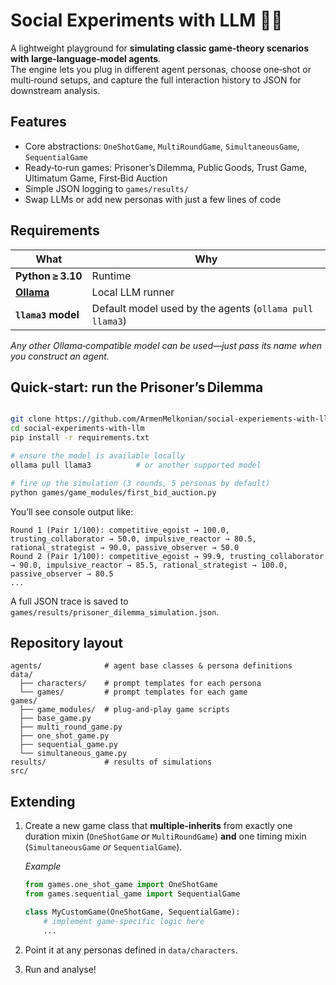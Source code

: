 # Social Experiments with LLM 🧠🎲

A lightweight playground for **simulating classic game‑theory scenarios with large‑language‑model agents**.  
The engine lets you plug in different agent personas, choose one‑shot or multi‑round setups, and capture the full interaction history to JSON for downstream analysis.

## Features
- Core abstractions: `OneShotGame`, `MultiRoundGame`, `SimultaneousGame`, `SequentialGame`
- Ready‑to‑run games: Prisoner’s Dilemma, Public Goods, Trust Game, Ultimatum Game, First‑Bid Auction
- Simple JSON logging to `games/results/`
- Swap LLMs or add new personas with just a few lines of code

## Requirements
| What | Why |
|------|-----|
| **Python ≥ 3.10** | Runtime |
| **[Ollama](https://ollama.com)** | Local LLM runner |
| **`llama3` model** | Default model used by the agents (`ollama pull llama3`) |

*Any other Ollama‑compatible model can be used—just pass its name when you construct an agent.*

## Quick‑start: run the Prisoner’s Dilemma
```bash

git clone https://github.com/ArmenMelkonian/social-experiements-with-llm.gitt
cd social-experiments-with-llm
pip install -r requirements.txt

# ensure the model is available locally
ollama pull llama3          # or another supported model

# fire up the simulation (3 rounds, 5 personas by default)
python games/game_modules/first_bid_auction.py
```

You’ll see console output like:

```
Round 1 (Pair 1/100): competitive_egoist → 100.0, trusting_collaborator → 50.0, impulsive_reactor → 80.5, rational_strategist → 90.0, passive_observer → 50.0
Round 2 (Pair 1/100): competitive_egoist → 99.9, trusting_collaborator → 90.0, impulsive_reactor → 85.5, rational_strategist → 100.0, passive_observer → 80.5
...
```

A full JSON trace is saved to `games/results/prisoner_dilemma_simulation.json`.

## Repository layout
```
agents/              # agent base classes & persona definitions
data/                
  ├── characters/    # prompt templates for each persona
  └── games/         # prompt templates for each game
games/
  ├── game_modules/  # plug‑and‑play game scripts
  ├── base_game.py
  ├── multi_round_game.py
  ├── one_shot_game.py
  ├── sequential_game.py
  └── simultaneous_game.py
results/             # results of simulations
src/
```

## Extending
1. Create a new game class that **multiple‑inherits** from exactly one duration mixin (`OneShotGame` *or* `MultiRoundGame`) **and** one timing mixin (`SimultaneousGame` *or* `SequentialGame`).

   _Example_  
   ```python
   from games.one_shot_game import OneShotGame
   from games.sequential_game import SequentialGame

   class MyCustomGame(OneShotGame, SequentialGame):
       # implement game‑specific logic here
       ...
   ```
2. Point it at any personas defined in `data/characters`.
3. Run and analyse!

